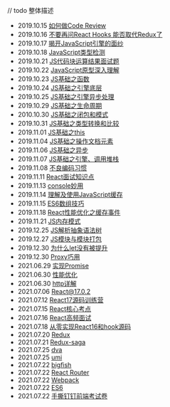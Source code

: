 // todo 整体描述

* 2019.10.15 [如何做Code Review](https://github.com/EarlyBirdss/FrontEnd-Notes/blob/feature-general/notes/%E5%A6%82%E4%BD%95%E5%81%9ACode%20Review.md)
* 2019.10.16 [不要再问React Hooks 能否取代Redux了](https://github.com/EarlyBirdss/FrontEnd-Notes/blob/feature-general/notes/%E4%B8%8D%E8%A6%81%E5%86%8D%E9%97%AEReact%20Hooks%E8%83%BD%E5%90%A6%E5%8F%96%E4%BB%A3Redux%E4%BA%86.md)
* 2019.10.17 [揭开JavaScript引擎的面纱](https://github.com/EarlyBirdss/FrontEnd-Notes/blob/feature-general/notes/%E6%8F%AD%E5%BC%80JavaScript%E5%BC%95%E6%93%8E%E7%9A%84%E9%9D%A2%E7%BA%B1.md)
* 2019.10.18 [JavaScript类型检测](https://github.com/EarlyBirdss/FrontEnd-Notes/blob/feature-general/notes/JavaScript%E7%B1%BB%E5%9E%8B%E6%A3%80%E6%B5%8B.md)
* 2019.10.21 [JS代码块运算结果面试题](https://github.com/EarlyBirdss/FrontEnd-Notes/blob/feature-general/notes/JS%E4%BB%A3%E7%A0%81%E5%9D%97%E8%BF%90%E7%AE%97%E7%BB%93%E6%9E%9C%E9%9D%A2%E8%AF%95%E9%A2%98.md)
* 2019.10.22 [JavaScript原型深入理解](https://github.com/EarlyBirdss/FrontEnd-Notes/blob/feature-general/notes/JavaScript%E5%8E%9F%E5%9E%8B%E6%B7%B1%E5%85%A5%E7%90%86%E8%A7%A3.md)
* 2019.10.23 [JS基础之函数](https://github.com/EarlyBirdss/FrontEnd-Notes/blob/feature-general/notes/JS%E5%9F%BA%E7%A1%80%E4%B9%8B%E5%87%BD%E6%95%B0.md)
* 2019.10.24 [JS基础之引擎底层](https://github.com/EarlyBirdss/FrontEnd-Notes/blob/feature-general/notes/JS%E5%9F%BA%E7%A1%80%E4%B9%8B%E5%BC%95%E6%93%8E%E5%BA%95%E5%B1%82.md)
* 2019.10.25 [JS基础之引擎异步处理](https://github.com/EarlyBirdss/FrontEnd-Notes/blob/feature-general/notes/JS%E5%9F%BA%E7%A1%80%E4%B9%8B%E5%BC%95%E6%93%8E%E5%BC%82%E6%AD%A5%E5%A4%84%E7%90%86.md)
* 2019.10.29 [JS基础之生命周期](https://github.com/EarlyBirdss/FrontEnd-Notes/blob/feature-general/notes/JS%E5%9F%BA%E7%A1%80%E4%B9%8B%E7%94%9F%E5%91%BD%E5%91%A8%E6%9C%9F.md)
* 2010.10.30 [JS基础之闭包和模式](https://github.com/EarlyBirdss/FrontEnd-Notes/blob/feature-general/notes/JS%E5%9F%BA%E7%A1%80%E4%B9%8B%E9%97%AD%E5%8C%85%E5%92%8C%E6%A8%A1%E5%BC%8F.md)
* 2019.10.31 [JS基础之类型转换和比较](https://github.com/EarlyBirdss/FrontEnd-Notes/blob/feature-general/notes/JS%E5%9F%BA%E7%A1%80%E4%B9%8B%E7%B1%BB%E5%9E%8B%E8%BD%AC%E6%8D%A2%E5%92%8C%E6%AF%94%E8%BE%83.md)
* 2019.11.01 [JS基础之this](https://github.com/EarlyBirdss/FrontEnd-Notes/blob/feature-general/notes/JS%E5%9F%BA%E7%A1%80%E4%B9%8Bthis.md)
* 2019.11.04 [JS基础之操作文档元素](https://github.com/EarlyBirdss/FrontEnd-Notes/blob/feature-general/notes/JS%E5%9F%BA%E7%A1%80%E4%B9%8B%E6%93%8D%E4%BD%9C%E6%96%87%E6%A1%A3%E5%85%83%E7%B4%A0.md)
* 2019.11.06 [JS基础之异步](https://github.com/EarlyBirdss/FrontEnd-Notes/blob/feature-general/notes/JS%E5%9F%BA%E7%A1%80%E4%B9%8B%E5%BC%82%E6%AD%A5.md)
* 2019.11.07 [JS基础之引擎、调用堆栈](https://github.com/EarlyBirdss/FrontEnd-Notes/blob/feature-general/notes/JS%E5%9F%BA%E7%A1%80%E4%B9%8B%E5%BC%95%E6%93%8E%E3%80%81%E8%B0%83%E7%94%A8%E5%A0%86%E6%A0%88.md)
* 2019.11.08 [不良编码习惯](https://github.com/EarlyBirdss/FrontEnd-Notes/blob/feature-general/notes/%E4%B8%8D%E8%89%AF%E7%BC%96%E7%A0%81%E4%B9%A0%E6%83%AF.md)
* 2019.11.11 [React面试知识点](https://github.com/EarlyBirdss/FrontEnd-Notes/blob/feature-general/notes/React%E9%9D%A2%E8%AF%95%E7%9F%A5%E8%AF%86%E7%82%B9.md)
* 2019.11.13 [console妙用](https://github.com/EarlyBirdss/FrontEnd-Notes/blob/feature-general/notes/console%E5%A6%99%E7%94%A8.md)
* 2019.11.14 [理解及使用JavaScript缓存](https://github.com/EarlyBirdss/FrontEnd-Notes/blob/feature-general/notes/%E7%90%86%E8%A7%A3%E5%8F%8A%E4%BD%BF%E7%94%A8JavaScript%E7%BC%93%E5%AD%98.md)
* 2019.11.15 [ES6数组技巧](https://github.com/EarlyBirdss/FrontEnd-Notes/blob/feature-general/notes/ES6%E6%95%B0%E7%BB%84%E6%8A%80%E5%B7%A7.md)
* 2019.11.18 [React性能优化之缓存事件](https://github.com/EarlyBirdss/FrontEnd-Notes/blob/feature-general/notes/React%E6%80%A7%E8%83%BD%E4%BC%98%E5%8C%96%E4%B9%8B%E7%BC%93%E5%AD%98%E4%BA%8B%E4%BB%B6.md)
* 2019.11.21 [JS内存模式](https://github.com/EarlyBirdss/FrontEnd-Notes/blob/feature-general/notes/JS%E5%86%85%E5%AD%98%E6%A8%A1%E5%BC%8F.md)
* 2019.12.25 [JS解析抽象语法树](https://github.com/EarlyBirdss/FrontEnd-Notes/blob/feature-general/notes/JS%E8%A7%A3%E6%9E%90%E6%8A%BD%E8%B1%A1%E8%AF%AD%E6%B3%95%E6%A0%91.md)
* 2019.12.27 [JS模块与模块打包](https://github.com/EarlyBirdss/FrontEnd-Notes/blob/feature-general/notes/JS%E6%A8%A1%E5%9D%97%E4%B8%8E%E6%A8%A1%E5%9D%97%E6%89%93%E5%8C%85.md)
* 2019.12.30 [为什么let没有被提升](https://github.com/EarlyBirdss/FrontEnd-Notes/blob/feature-general/notes/%E4%B8%BA%E4%BB%80%E4%B9%88let%E6%B2%A1%E6%9C%89%E8%A2%AB%E6%8F%90%E5%8D%87.md)
* 2019.12.30 [Proxy巧用](https://github.com/EarlyBirdss/FrontEnd-Notes/blob/feature-general/notes/Proxy%E5%B7%A7%E7%94%A8.md)
* 2021.06.29 [实现Promise](https://github.com/EarlyBirdss/FrontEnd-Notes/blob/feature-general/notes/%E5%AE%9E%E7%8E%B0Promise.md)
* 2021.06.30 [性能优化](https://github.com/EarlyBirdss/FrontEnd-Notes/blob/feature-general/notes/%E6%80%A7%E8%83%BD%E4%BC%98%E5%8C%96.md)
* 2021.06.30 [http详解](https://github.com/EarlyBirdss/FrontEnd-Notes/blob/feature-general/notes/http%E8%AF%A6%E8%A7%A3.md)
* 2021.07.06 [React@17.0.2](https://github.com/EarlyBirdss/FrontEnd-Notes/blob/feature-general/notes/React%4017.0.2.md)
* 2021.07.12 [React17源码训练营](https://github.com/EarlyBirdss/FrontEnd-Notes/blob/feature-general/notes/React17源码训练营.md)
* 2021.07.15 [React核心考点](https://github.com/EarlyBirdss/FrontEnd-Notes/blob/feature-general/notes/React核心考点.md)
* 2021.07.16 [React高频面试](https://github.com/EarlyBirdss/FrontEnd-Notes/blob/feature-general/notes/React高频面试.md)
* 2021.07.18 [从零实现React16和hook源码](https://github.com/EarlyBirdss/FrontEnd-Notes/blob/feature-general/notes/从零实现React16和hook源码.md)
* 2021.07.20 [Redux](https://github.com/EarlyBirdss/FrontEnd-Notes/blob/feature-general/notes/Redux.md)
* 2021.07.21 [Redux-saga](https://github.com/EarlyBirdss/FrontEnd-Notes/blob/feature-general/notes/Redux-saga.md)
* 2021.07.25 [dva](https://github.com/EarlyBirdss/FrontEnd-Notes/blob/feature-general/notes/dva.md)
* 2021.07.25 [umi](https://github.com/EarlyBirdss/FrontEnd-Notes/blob/feature-general/notes/Umi.md)
* 2021.07.22 [bigfish](https://github.com/EarlyBirdss/FrontEnd-Notes/blob/feature-general/notes/bigfish.md)
* 2021.07.22 [React Router](https://github.com/EarlyBirdss/FrontEnd-Notes/blob/feature-general/notes/ReactRouter.md)
* 2021.07.22 [Webpack](https://github.com/EarlyBirdss/FrontEnd-Notes/blob/feature-general/notes/Webpack.md)
* 2021.07.22 [ES6](https://github.com/EarlyBirdss/FrontEnd-Notes/blob/feature-general/notes/ES6.md)
* 2021.07.22 [手撕钉钉前端考试卷](https://github.com/EarlyBirdss/FrontEnd-Notes/blob/feature-general/notes/%E6%89%8B%E6%92%95%E9%92%89%E9%92%89%E5%89%8D%E7%AB%AF%E8%80%83%E8%AF%95%E5%8D%B7.md)
